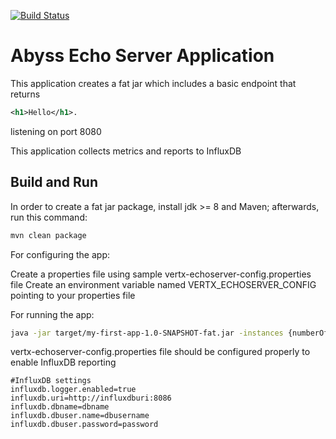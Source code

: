 [![Build Status](https://travis-ci.org/apiportal/abyss-echoserver.svg?branch=master)](https://travis-ci.org/apiportal/abyss-echoserver)

# Abyss Echo Server Application

This application creates a fat jar which includes a basic endpoint that returns 
``` xml
<h1>Hello</h1>.
```
listening on port 8080

This application collects metrics and reports to InfluxDB


## Build and Run
In order to create a fat jar package, install jdk >= 8 and Maven; afterwards, run this command:

```bash
mvn clean package
```

For configuring the app:

Create a properties file using sample vertx-echoserver-config.properties file
Create an environment variable named VERTX_ECHOSERVER_CONFIG pointing to your properties file

For running the app:

```bash
java -jar target/my-first-app-1.0-SNAPSHOT-fat.jar -instances {numberOfInstance}
```

vertx-echoserver-config.properties file should be configured properly to enable InfluxDB reporting 

```properties
#InfluxDB settings
influxdb.logger.enabled=true
influxdb.uri=http://influxdburi:8086
influxdb.dbname=dbname
influxdb.dbuser.name=dbusername
influxdb.dbuser.password=password
```
